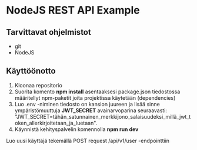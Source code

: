 # NodeJS REST API Example

## Tarvittavat ohjelmistot

- git
- NodeJS

## Käyttöönotto

1. Kloonaa repositorio
2. Suorita komento **npm install** asentaaksesi package.json tiedostossa määritellyt npm-paketit joita projektissa käytetään (dependencies)
3. Luo .env -niminen tiedosto on kansion juureen ja lisää sinne ympäristömuuttuja **JWT_SECRET** avainarvoparina seuraavasti: "JWT_SECRET=tähän_satunnainen_merkkijono_salaisuudeksi_millä_jwt_token_allerkirjoitetaan_ja_luetaan".
4. Käynnistä kehityspalvelin komennolla **npm run dev**


Luo uusi käyttäjä tekemällä POST request /api/v1/user -endpointtiin



